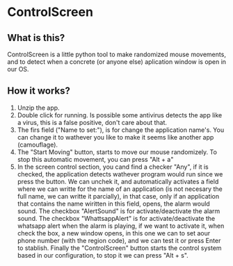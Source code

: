 # ControlScreen
## What is this?
ControlScreen is a little python tool to make randomized mouse movements, and to detect when a concrete (or anyone else) aplication window is open in our OS.

## How it works?
1) Unzip the app.
2) Double click for running. Is possible some antivirus detects the app like a virus, this is a false positive, don't care about that. 
3) The firs field ("Name to set:"), is for change the application name's. You can change it to wathever you like to make it seems like another app (camouflage).
4) The "Start Moving" button, starts to move our mouse randomizely. To stop this automatic movement, you can press "Alt + a"
5) In the screen control section, you cand find a checker "Any", if it is checked, the application detects wathever program would run since we press the button. We can unchek it, and automatically activates a field where we can writte for the name of an application (is not necesary the full name, we can writte it parcially), in that case, only if an application that contains the name wiritten in this field, opens, the alarm would sound. The checkbox "AlertSound" is for activate/deactivate the alarm sound. The checkbox "WhattsappAlert" is for activate/deactivate the whatsapp alert when the alarm is playing, if we want to activate it, when check the box, a new window opens, in this one we can to set aour phone number (with the region code), and we can test it or press Enter to stablish. Finally the "ControlScreen" button starts the control system based in our configuration, to stop it we can press "Alt + s".